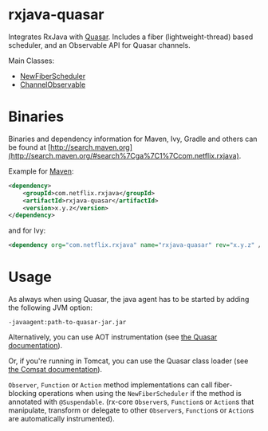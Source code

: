 # rxjava-quasar

Integrates RxJava with [Quasar](https://github.com/puniverse/quasar).
Includes a fiber (lightweight-thread) based scheduler, and an Observable API for Quasar channels.

Main Classes:

- [NewFiberScheduler](https://github.com/Netflix/RxJava/blob/master/rxjava-contrib/rxjava-quasar/src/main/java/rx/quasar/NewFiberScheduler.java)
- [ChannelObservable](https://github.com/Netflix/RxJava/blob/master/rxjava-contrib/rxjava-quasar/src/main/java/rx/quasar/ChannelObservable.java)


# Binaries

Binaries and dependency information for Maven, Ivy, Gradle and others can be found at [http://search.maven.org](http://search.maven.org/#search%7Cga%7C1%7Ccom.netflix.rxjava).

Example for [Maven](http://search.maven.org/#search%7Cga%7C1%7Ca%3A%22rxjava-apache-http%22):

```xml
<dependency>
    <groupId>com.netflix.rxjava</groupId>
    <artifactId>rxjava-quasar</artifactId>
    <version>x.y.z</version>
</dependency>
```

and for Ivy:

```xml
<dependency org="com.netflix.rxjava" name="rxjava-quasar" rev="x.y.z" />
```

# Usage

As always when using Quasar, the java agent has to be started by adding the following JVM option:

```
-javaagent:path-to-quasar-jar.jar
```

Alternatively, you can use AOT instrumentation (see [the Quasar documentation](http://docs.paralleluniverse.co/quasar/#instrumentation)).

Or, if you're running in Tomcat, you can use the Quasar class loader (see [the Comsat documentation](http://docs.paralleluniverse.co/comsat/#enabling-comsat)).

`Observer`, `Function` or `Action` method implementations can call fiber-blocking operations when using the `NewFiberScheduler` if the method is annotated with `@Suspendable`.
(rx-core `Observer`s, `Function`s or `Action`s that manipulate, transform or delegate to other `Observer`s, `Function`s or `Action`s are automatically instrumented).

